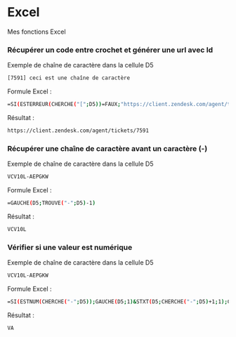 # Excel
Mes fonctions Excel

### Récupérer un code entre crochet et générer une url avec Id 
Exemple de chaîne de caractère dans la cellule D5
```sh
[7591] ceci est une chaîne de caractère
```
Formule Excel :
```sh
=SI(ESTERREUR(CHERCHE("[";D5))=FAUX;"https://client.zendesk.com/agent/tickets/"&STXT(D5;2;4);"")
```
Résultat :
```sh
https://client.zendesk.com/agent/tickets/7591
```

### Récupérer une chaîne de caractère avant un caractère (-)
Exemple de chaîne de caractère dans la cellule D5
```sh
VCV10L-AEPGKW  
```
Formule Excel :
```sh
=GAUCHE(D5;TROUVE("-";D5)-1)
```
Résultat :
```sh
VCV10L
```

### Vérifier si une valeur est numérique
Exemple de chaîne de caractère dans la cellule D5
```sh
VCV10L-AEPGKW 
```
Formule Excel :
```sh
=SI(ESTNUM(CHERCHE("-";D5));GAUCHE(D5;1)&STXT(D5;CHERCHE("-";D5)+1;1);GAUCHE(D5;1))
```
Résultat :
```sh
VA
```
